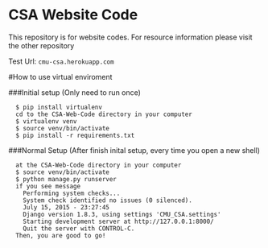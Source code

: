# CSA Website Code

This repository is for website codes. For resource information please visit the other repository

Test Url: `cmu-csa.herokuapp.com`

#How to use virtual enviroment 

###Initial setup (Only need to run once)
  ```shell
    $ pip install virtualenv
    cd to the CSA-Web-Code directory in your computer 
    $ virtualenv venv
    $ source venv/bin/activate
    $ pip install -r requirements.txt
  ```
###Normal Setup (After finish inital setup, every time you open a new shell)  
  ```shell
    at the CSA-Web-Code directory in your computer
    $ source venv/bin/activate
    $ python manage.py runserver 
    if you see message 
      Performing system checks...
      System check identified no issues (0 silenced).
      July 15, 2015 - 23:27:45
      Django version 1.8.3, using settings 'CMU_CSA.settings'
      Starting development server at http://127.0.0.1:8000/
      Quit the server with CONTROL-C.
    Then, you are good to go!  
  ```
